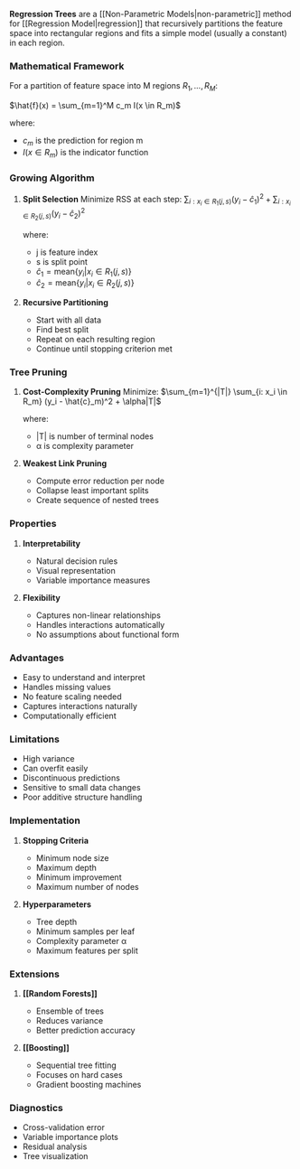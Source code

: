 **Regression Trees** are a [[Non-Parametric Models|non-parametric]] method for [[Regression Model|regression]] that recursively partitions the feature space into rectangular regions and fits a simple model (usually a constant) in each region.

### Mathematical Framework
For a partition of feature space into M regions $R_1, ..., R_M$:

$\hat{f}(x) = \sum_{m=1}^M c_m I(x \in R_m)$

where:
- $c_m$ is the prediction for region m
- $I(x \in R_m)$ is the indicator function

### Growing Algorithm
1. **Split Selection**
   Minimize RSS at each step:
   $\sum_{i: x_i \in R_1(j,s)} (y_i - \hat{c}_1)^2 + \sum_{i: x_i \in R_2(j,s)} (y_i - \hat{c}_2)^2$
   
   where:
   - j is feature index
   - s is split point
   - $\hat{c}_1 = \text{mean}\{y_i | x_i \in R_1(j,s)\}$
   - $\hat{c}_2 = \text{mean}\{y_i | x_i \in R_2(j,s)\}$

2. **Recursive Partitioning**
   - Start with all data
   - Find best split
   - Repeat on each resulting region
   - Continue until stopping criterion met

### Tree Pruning
1. **Cost-Complexity Pruning**
   Minimize:
   $\sum_{m=1}^{|T|} \sum_{i: x_i \in R_m} (y_i - \hat{c}_m)^2 + \alpha|T|$

   where:
   - |T| is number of terminal nodes
   - α is complexity parameter

2. **Weakest Link Pruning**
   - Compute error reduction per node
   - Collapse least important splits
   - Create sequence of nested trees

### Properties
1. **Interpretability**
   - Natural decision rules
   - Visual representation
   - Variable importance measures

2. **Flexibility**
   - Captures non-linear relationships
   - Handles interactions automatically
   - No assumptions about functional form

### Advantages
- Easy to understand and interpret
- Handles missing values
- No feature scaling needed
- Captures interactions naturally
- Computationally efficient

### Limitations
- High variance
- Can overfit easily
- Discontinuous predictions
- Sensitive to small data changes
- Poor additive structure handling

### Implementation
1. **Stopping Criteria**
   - Minimum node size
   - Maximum depth
   - Minimum improvement
   - Maximum number of nodes

2. **Hyperparameters**
   - Tree depth
   - Minimum samples per leaf
   - Complexity parameter α
   - Maximum features per split

### Extensions
1. **[[Random Forests]]**
   - Ensemble of trees
   - Reduces variance
   - Better prediction accuracy

2. **[[Boosting]]**
   - Sequential tree fitting
   - Focuses on hard cases
   - Gradient boosting machines

### Diagnostics
- Cross-validation error
- Variable importance plots
- Residual analysis
- Tree visualization